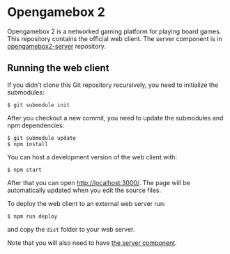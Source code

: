 Opengamebox 2
=============

Opengamebox 2 is a networked gaming platform for playing board games. This
repository contains the official web client. The server component is in
[opengamebox2-server](https://github.com/Opengamebox2/opengamebox2-server)
repository.

Running the web client
----------------------

If you didn't clone this Git repository recursively, you need to initialize
the submodules:

	$ git submodule init

After you checkout a new commit, you need to update the submodules and npm
dependencies:

	$ git submodule update
	$ npm install

You can host a development version of the web client with:

	$ npm start

After that you can open [http://localhost:3000/](http://localhost:3000/). The
page will be automatically updated when you edit the source files.

To deploy the web client to an external web server run:

	$ npm run deploy

and copy the `dist` folder to your web server.

Note that you will also need to have
[the server component](https://github.com/Opengamebox2/opengamebox2-server).
